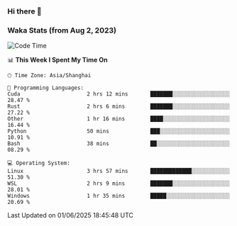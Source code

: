 ### Hi there 👋

### Waka Stats (from Aug 2, 2023)

<!--START_SECTION:waka-->
![Code Time](http://img.shields.io/badge/Code%20Time-888%20hrs%2014%20mins-blue)

📊 **This Week I Spent My Time On** 

```text
🕑︎ Time Zone: Asia/Shanghai

💬 Programming Languages: 
Cuda                     2 hrs 12 mins       ███████░░░░░░░░░░░░░░░░░░   28.47 % 
Rust                     2 hrs 6 mins        ███████░░░░░░░░░░░░░░░░░░   27.22 % 
Other                    1 hr 16 mins        ████░░░░░░░░░░░░░░░░░░░░░   16.44 % 
Python                   50 mins             ███░░░░░░░░░░░░░░░░░░░░░░   10.91 % 
Bash                     38 mins             ██░░░░░░░░░░░░░░░░░░░░░░░   08.29 % 

💻 Operating System: 
Linux                    3 hrs 57 mins       █████████████░░░░░░░░░░░░   51.30 % 
WSL                      2 hrs 9 mins        ███████░░░░░░░░░░░░░░░░░░   28.01 % 
Windows                  1 hr 35 mins        █████░░░░░░░░░░░░░░░░░░░░   20.69 % 
```


 Last Updated on 01/06/2025 18:45:48 UTC
<!--END_SECTION:waka-->
